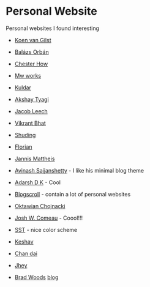 # Personal Website

Personal websites I found interesting

- [Koen van Gilst](https://koenvangilst.nl/)
- [Balázs Orbán](https://balazsorban.com/)
- [Chester How](https://chester.how/)
- [Mw works](https://mw.works/)
- [Kuldar](https://dau1oi2ms0imm.cloudfront.net/2023-09-06-kuldar.html)
- [Akshay Tyagi](https://akashtyagi.com/)
- [Jacob Leech](https://jacobleech.com/)
- [Vikrant Bhat](https://vikrantbhat.com/hire-me)
- [Shuding](https://shud.in/)
- [Florian](https://flo-bit.dev/)
- [Jannis Mattheis](https://jmattheis.de/)
- [Avinash Sajjanshetty](https://avi.im/) - I like his minimal blog theme
- [Adarsh D K](https://www.adarshdk.com/) - Cool

- [Blogscroll](https://blogscroll.com/) - contain a lot of personal websites
- [Oktawian Chojnacki](https://oktawian.chojnacki.me/)

- [Josh W. Comeau](https://www.joshwcomeau.com/about-josh/) - Coool!!!
- [SST](https://sst.dev/) - nice color scheme

- [Keshav](https://www.kshv.me/)
- [Chan dai](https://chanhdai.com/)
- [Jhey](https://www.jhey.dev/)
- [Brad Woods](https://bradwoods.io/) [blog](https://garden.bradwoods.io/)
